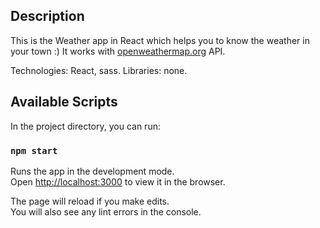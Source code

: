 ## Description

This is the Weather app in React which helps you to know the weather in your town :)
It works with [openweathermap.org](openweathermap.org) API.

Technologies: React, sass.
Libraries: none.

## Available Scripts

In the project directory, you can run:

### `npm start`

Runs the app in the development mode.<br />
Open [http://localhost:3000](http://localhost:3000) to view it in the browser.

The page will reload if you make edits.<br />
You will also see any lint errors in the console.

